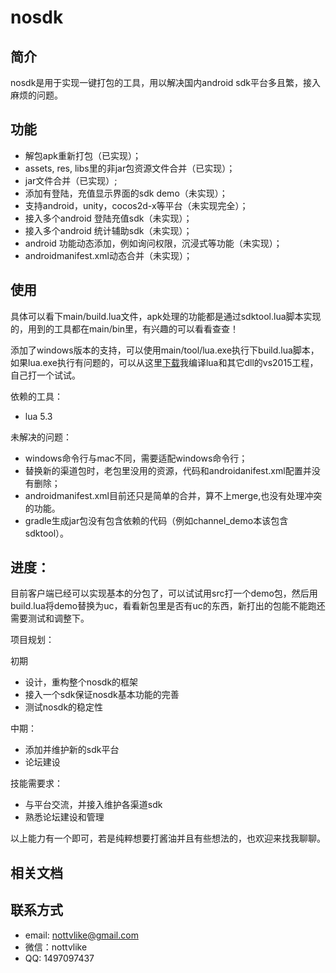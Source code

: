 # nosdk

## 简介
nosdk是用于实现一键打包的工具，用以解决国内android sdk平台多且繁，接入麻烦的问题。

## 功能

* 解包apk重新打包（已实现）；
* assets, res, libs里的非jar包资源文件合并（已实现）；
* jar文件合并（已实现）;
* 添加有登陆，充值显示界面的sdk demo（未实现）；
* 支持android，unity，cocos2d-x等平台（未实现完全）；
* 接入多个android 登陆充值sdk（未实现）；
* 接入多个android 统计辅助sdk（未实现）；
* android 功能动态添加，例如询问权限，沉浸式等功能（未实现）；
* androidmanifest.xml动态合并（未实现）；

## 使用

具体可以看下main/build.lua文件，apk处理的功能都是通过sdktool.lua脚本实现的，用到的工具都在main/bin里，有兴趣的可以看看查查！

添加了windows版本的支持，可以使用main/tool/lua.exe执行下build.lua脚本，如果lua.exe执行有问题的，可以从这里[下载](https://pan.baidu.com/s/110ISU1POP4h-HK3NBiRv7w)我编译lua和其它dll的vs2015工程，自己打一个试试。

依赖的工具：

* lua 5.3

未解决的问题：

*   windows命令行与mac不同，需要适配windows命令行；
*   替换新的渠道包时，老包里没用的资源，代码和androidanifest.xml配置并没有删除；
*   androidmanifest.xml目前还只是简单的合并，算不上merge,也没有处理冲突的功能。
*   gradle生成jar包没有包含依赖的代码（例如channel_demo本该包含sdktool）。

## 进度：

目前客户端已经可以实现基本的分包了，可以试试用src打一个demo包，然后用build.lua将demo替换为uc，看看新包里是否有uc的东西，新打出的包能不能跑还需要测试和调整下。

项目规划：

初期

* 设计，重构整个nosdk的框架
* 接入一个sdk保证nosdk基本功能的完善
* 测试nosdk的稳定性

中期：

* 添加并维护新的sdk平台
* 论坛建设

技能需要求：

*    与平台交流，并接入维护各渠道sdk
*    熟悉论坛建设和管理

以上能力有一个即可，若是纯粹想要打酱油并且有些想法的，也欢迎来找我聊聊。

## 相关文档

## 联系方式

* email: nottvlike@gmail.com
* 微信：nottvlike
* QQ: 1497097437
